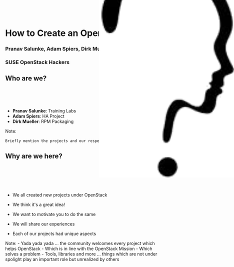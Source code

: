 <!-- .slide: data-state="cover" id="cover-page" data-timing="30" data-menu-title="How to Create OS Project" -->
<div class="title">
    <h1>How to Create an OpenStack Project</h1>
</div>

<div class="presenter">
    <h3 class="name">Pranav Salunke, Adam Spiers, Dirk Mueller</h3>
    <h3 class="job-title">SUSE OpenStack Hackers</h3>
</div>


<!-- .slide: data-state="normal" id="agenda" data-back-ground-transition="zoom" data-background-size="50%" data-timing="30" -->
## Who are we?

<img src="images/who.png" style="position: absolute;width: 45%;right: 0%;top: -3%;">
<br><br><br>

* **Pranav Salunke**: Training Labs
* **Adam Spiers**: HA Project
* **Dirk Mueller**: RPM Packaging

Note:

    Briefly mention the projects and our respective roles in the same


<!-- .slide: data-state="normal" id="agenda-why-are-we-here" data-background-transition="zoom" data-background-size="100%" data-background-image="images/Team-Creativity.jpg" data-timing="60" -->
## <p class="black-bg-list">Why are we here?</p>
<br><br><br><br>
*   <p class="black-bg-list">We all created new projects under OpenStack</p>
*   <p class="black-bg-list">We think it's a great idea!</p>
*   <p class="black-bg-list">We want to motivate you to do the same</p>
*   <p class="black-bg-list">We will share our experiences</p>
*   <p class="black-bg-list">Each of our projects had unique aspects</p>

Note:
    - Yada yada yada ... the community welcomes every project which helps OpenStack
    - Which is in line with the OpenStack Mission
    - Which solves a problem
    - Tools, libraries and more ... things which are not under spolight play an important role but unrealized by others
